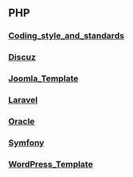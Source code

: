 ## PHP

### [Coding_style_and_standards](./Coding_style_and_standards.html)

### [Discuz](./Discuz.html)

### [Joomla_Template](./Joomla_Template.html)

### [Laravel](./Laravel.html)

### [Oracle](./Oracle.html)

### [Symfony](./Symfony.html)

### [WordPress_Template](./WordPress_Template.html)

